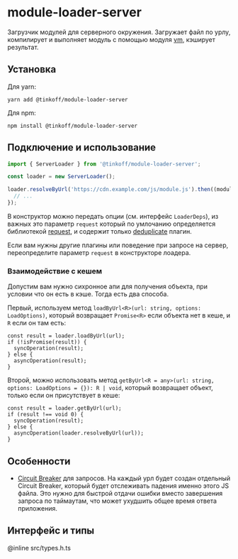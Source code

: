 # module-loader-server

Загрузчик модулей для серверного окружения. Загружает файл по урлу, компилирует и выполняет модуль с помощью модуля [vm](https://nodejs.org/dist/latest-v12.x/docs/api/vm.html), кэширует результат.

## Установка

Для yarn:

```shell script
yarn add @tinkoff/module-loader-server
```

Для npm:

```shell script
npm install @tinkoff/module-loader-server
```

## Подключение и использование

```javascript
import { ServerLoader } from '@tinkoff/module-loader-server';

const loader = new ServerLoader();

loader.resolveByUrl('https://cdn.example.com/js/module.js').then((moduleExports) => {
  // ...
});
```

В конструктор можно передать опции (см. интерфейс `LoaderDeps`), из важных это параметр `request` который по умлочанию определяется библиотекой [request](https://tinkoff.github.io/tinkoff-request/), и содержит только [deduplicate](https://tinkoff.github.io/tinkoff-request/docs/plugins/cache-deduplicate.html) плагин.

Если вам нужны другие плагины или поведение при запросе на сервер, переопределите параметр `request` в конструкторе лоадера.

### Взаимодействие с кешем

Допустим вам нужно сихронное апи для получения объекта, при условии что он есть в кэше. Тогда есть два способа.

Первый, используем метод `loadByUrl<R>(url: string, options: LoadOptions)`, который возвращает `Promise<R>` если объекта нет в кеше, и `R` если он там есть:

```tsx
const result = loader.loadByUrl(url);
if (!isPromise(result)) {
  syncOperation(result);
} else {
  asyncOperation(result);
}
```

Второй, можно использовать метод `getByUrl<R = any>(url: string, options: LoadOptions = {}): R | void`, который возвращает объект, только если он присутствует в кеше:

```tsx
const result = loader.getByUrl(url);
if (result !== void 0) {
  syncOperation(result);
} else {
  asyncOperation(loader.resolveByUrl(url));
}
```

## Особенности

- [Circuit Breaker](https://tinkoff.github.io/tinkoff-request/docs/plugins/circuit-breaker.html) для запросов.
  На каждый урл будет создан отдельный Circuit Breaker, который будет отслеживать падения именно этого JS файла.
  Это нужно для быстрой отдачи ошибки вместо завершения запроса по таймаутам, что может ухудшить общее время ответа приложения.

## Интерфейс и типы

@inline src/types.h.ts
